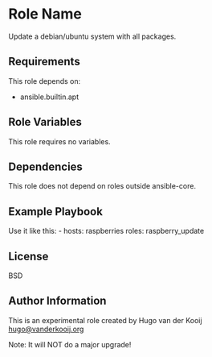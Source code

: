 Role Name
=========

Update a debian/ubuntu system with all packages.

Requirements
------------

This role depends on:
 - ansible.builtin.apt

Role Variables
--------------

This role requires no variables.

Dependencies
------------

This role does not depend on roles outside ansible-core.

Example Playbook
----------------

Use it like this:
    - hosts: raspberries
      roles:
        raspberry_update

License
-------

BSD

Author Information
------------------

This is an experimental role created by Hugo van der Kooij <hugo@vanderkooij.org>

Note: It will NOT do a major upgrade!

